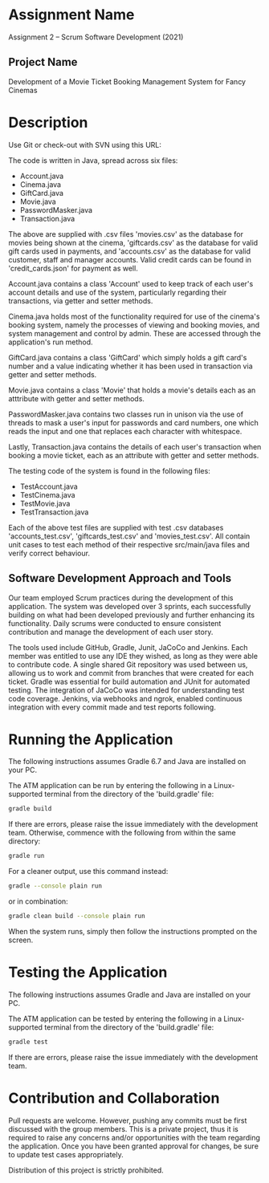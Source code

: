 # Assignment Name

Assignment 2 – Scrum Software Development (2021)

## Project Name

Development of a Movie Ticket Booking Management System for Fancy Cinemas

# Description

Use Git or check-out with SVN using this URL:

The code is written in Java, spread across six files:
 - Account.java
 - Cinema.java
 - GiftCard.java
 - Movie.java
 - PasswordMasker.java
 - Transaction.java

The above are supplied with .csv files 'movies.csv' as the database for movies being shown at the cinema, 'giftcards.csv' as the database for valid gift cards used in payments, and 'accounts.csv' as the database for valid customer, staff and manager accounts. Valid credit cards can be found in 'credit_cards.json' for payment as well.

Account.java contains a class 'Account' used to keep track of each user's account details and use of the system, particularly regarding their transactions, via getter and setter methods.

Cinema.java holds most of the functionality required for use of the cinema's booking system, namely the processes of viewing and booking movies, and system management and control by admin. These are accessed through the application's run method.

GiftCard.java contains a class 'GiftCard' which simply holds a gift card's number and a value indicating whether it has been used in transaction via getter and setter methods.

Movie.java contains a class 'Movie' that holds a movie's details each as an atttribute with getter and setter methods.

PasswordMasker.java contains two classes run in unison via the use of threads to mask a user's input for passwords and card numbers, one which reads the input and one that replaces each character with whitespace.

Lastly, Transaction.java contains the details of each user's transaction when booking a movie ticket, each as an attribute with getter and setter methods.

The testing code of the system is found in the following files:
 - TestAccount.java
 - TestCinema.java
 - TestMovie.java
 - TestTransaction.java

Each of the above test files are supplied with test .csv databases 'accounts_test.csv', 'giftcards_test.csv' and 'movies_test.csv'. All contain unit cases to test each method of their respective src/main/java files and verify correct behaviour.

## Software Development Approach and Tools

Our team employed Scrum practices during the development of this application. The system was developed over 3 sprints, each successfully building on what had been developed previously and further enhancing its functionality. Daily scrums were conducted to ensure consistent contribution and manage the development of each user story. 

The tools used include GitHub, Gradle, Junit, JaCoCo and Jenkins. Each member was entitled to use any IDE they wished, as long as they were able to contribute code. A single shared Git repository was used between us, allowing us to work and commit from branches that were created for each ticket. Gradle was essential for build automation and JUnit for automated testing. The integration of JaCoCo was intended for understanding test code coverage. Jenkins, via webhooks and ngrok, enabled continuous integration with every commit made and test reports following. 

# Running the Application

The following instructions assumes Gradle 6.7 and Java are installed on your PC.

The ATM application can be run by entering the following in a Linux-supported terminal from the directory of the 'build.gradle' file:

```bash
gradle build
```

If there are errors, please raise the issue immediately with the development team.
Otherwise, commence with the following from within the same directory:

```bash
gradle run
```

For a cleaner output, use this command instead:
```bash
gradle --console plain run
```
or in combination:
```bash
gradle clean build --console plain run
```

When the system runs, simply then follow the instructions prompted on the screen.

# Testing the Application

The following instructions assumes Gradle and Java are installed on your PC.

The ATM application can be tested by entering the following in a Linux-supported terminal from the directory of the 'build.gradle' file:

```bash
gradle test
```

If there are errors, please raise the issue immediately with the development team.

# Contribution and Collaboration

Pull requests are welcome. However, pushing any commits must be first discussed with the group members. This is a private project, thus it is required to raise any concerns and/or opportunities with the team regarding the application. Once you have been granted approval for changes, be sure to update test cases appropriately.

Distribution of this project is strictly prohibited.
